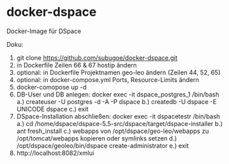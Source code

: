 # docker-dspace
Docker-Image für DSpace

Doku:

1. git clone https://github.com/subugoe/docker-dspace.git
2. in Dockerfile Zeilen 66 & 67 hostip ändern
2. optional: in Dockerfile Projektnamen geo-leo ändern (Zeilen 44, 52, 65)
3. optional: in docker-compose.yml Ports, Resource-Limits ändern
4. docker-comopose up -d
5. DB-User und DB anlegen: docker exec -it dspace_postgres_1 /bin/bash
   a.) createuser -U postgres -d -A -P dspace
   b.) createdb -U dspace -E UNICODE dspace
   c.) exit
6. DSpace-Installation abschließen: docker exec -it dspacetestr /bin/bash
   a.) cd /home/dspace/dspace-5.5-src/dspace/target/dspace-installer
   b.) ant fresh_install
   c.) webapps von /opt/dspace/geo-leo/webapps zu /opt/tomcat/webapps kopieren oder symlinks setzen
   d.) /opt/dspace/geoleo/bin/dspace create-administrator
   e.) exit
7. http://localhost:8082/xmlui
